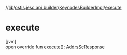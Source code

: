 //[lib](../../../index.md)/[ostis.jesc.api.builder](../index.md)/[KeynodesBuilderImpl](index.md)/[execute](execute.md)

# execute

[jvm]\
open override fun [execute](execute.md)(): [AddrsScResponse](../../ostis.jesc.client.model.response/-addrs-sc-response/index.md)
